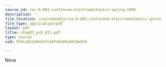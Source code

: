 ```yaml
---
course_id: res-6-001-continuum-electromechanics-spring-2009
description: ''
file_location: /coursemedia/res-6-001-continuum-electromechanics-spring-2009/9fdca811a9eb3fce87db368a4419e83d_chap03_prb_811.pdf
file_type: application/pdf
layout: pdf
title: chap03_prb_811.pdf
type: course
uid: 9fdca811a9eb3fce87db368a4419e83d

---
```

None